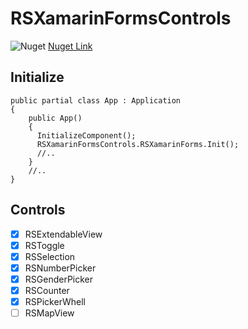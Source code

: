 # RSXamarinFormsControls
 ![Nuget](https://img.shields.io/nuget/v/RSXamarinFormsControls)
 [Nuget Link](https://www.nuget.org/packages/RSXamarinFormsControls/)
## Initialize


    public partial class App : Application
    {
        public App()
        {
          InitializeComponent();
          RSXamarinFormsControls.RSXamarinForms.Init();
          //..
        }
        //..
    }
 
## Controls
 - [x] RSExtendableView
 - [x] RSToggle
 - [x] RSSelection
 - [x] RSNumberPicker
 - [x] RSGenderPicker
 - [x] RSCounter
 - [x] RSPickerWhell
 - [ ] RSMapView
